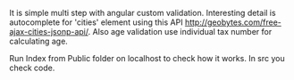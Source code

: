 It is simple multi step with angular custom validation. Interesting detail is autocomplete for 'cities' element using this API http://geobytes.com/free-ajax-cities-jsonp-api/. Also age validation use individual tax number for calculating age.

Run Index from Public folder on localhost to check how it works.
In src you check code.
